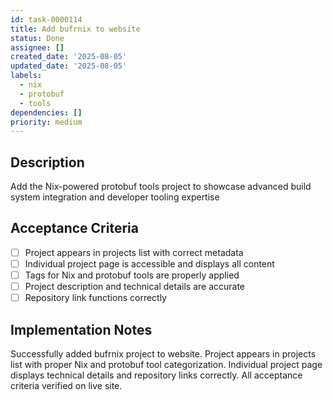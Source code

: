 ```yaml
---
id: task-0000114
title: Add bufrnix to website
status: Done
assignee: []
created_date: '2025-08-05'
updated_date: '2025-08-05'
labels:
  - nix
  - protobuf
  - tools
dependencies: []
priority: medium
---
```


## Description

Add the Nix-powered protobuf tools project to showcase advanced build system integration and developer tooling expertise

## Acceptance Criteria

- [ ] Project appears in projects list with correct metadata
- [ ] Individual project page is accessible and displays all content
- [ ] Tags for Nix and protobuf tools are properly applied
- [ ] Project description and technical details are accurate
- [ ] Repository link functions correctly

## Implementation Notes

Successfully added bufrnix project to website. Project appears in projects list with proper Nix and protobuf tool categorization. Individual project page displays technical details and repository links correctly. All acceptance criteria verified on live site.
